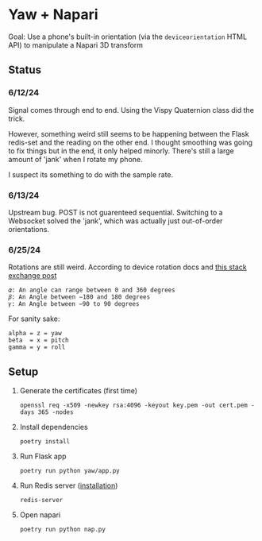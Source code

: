 # Yaw + Napari

Goal: Use a phone's built-in orientation (via the `deviceorientation` HTML API) to manipulate a Napari 3D transform

## Status

### 6/12/24

Signal comes through end to end. Using the Vispy Quaternion class did the trick.

However, something weird still seems to be happening between the Flask redis-set and the reading on the other end. I thought smoothing was going to fix things but in the end, it only helped minorly. There's still a large amount of 'jank' when I rotate my phone.

I suspect its something to do with the sample rate.

### 6/13/24

Upstream bug. POST is not guarenteed sequential. Switching to a Websocket solved the 'jank', which was actually just out-of-order orientations.

### 6/25/24

Rotations are still weird.
According to device rotation docs and [this stack exchange post](https://math.stackexchange.com/questions/3273597/euler-angles-quaternion-and-mobile-device-rotation)

    𝛼: An angle can range between 0 and 360 degrees
    𝛽: An Angle between −180 and 180 degrees
    𝛾: An Angle between −90 to 90 degrees

For sanity sake:

    alpha = z = yaw
    beta  = x = pitch
    gamma = y = roll

## Setup

1.  Generate the certificates (first time)

        openssl req -x509 -newkey rsa:4096 -keyout key.pem -out cert.pem -days 365 -nodes

2.  Install dependencies

        poetry install

3.  Run Flask app

        poetry run python yaw/app.py

4.  Run Redis server ([installation](https://redis.io/docs/latest/operate/oss_and_stack/install/install-redis/))

        redis-server

5.  Open napari

        poetry run python nap.py
